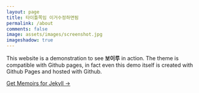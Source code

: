 ```yaml
---
layout: page
title: 타이틀쪽임 이거수정하면됨
permalink: /about
comments: false
image: assets/images/screenshot.jpg
imageshadow: true
---
```


This website is a demonstration to see **보이루** in action. The theme is compatible with Github pages, in fact even this demo itself is created with Github Pages and hosted with Github.

<a target="_blank" href="https://google.com" class="btn btn-dark"> Get Memoirs for Jekyll &rarr;</a>
